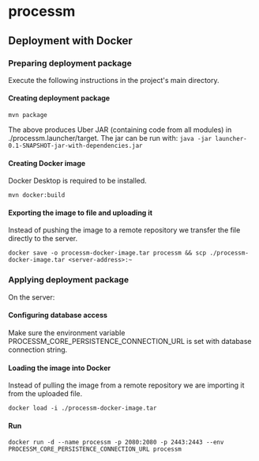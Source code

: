 # processm

## Deployment with Docker

### Preparing deployment package

Execute the following instructions in the project's main directory.

#### Creating deployment package

```
mvn package
```

The above produces Uber JAR (containing code from all modules) in ./processm.launcher/target. The jar can be run with: `java -jar launcher-0.1-SNAPSHOT-jar-with-dependencies.jar`

#### Creating Docker image

Docker Desktop is required to be installed.

```
mvn docker:build
```

#### Exporting the image to file and uploading it

Instead of pushing the image to a remote repository we transfer the file directly to the server.

```
docker save -o processm-docker-image.tar processm && scp ./processm-docker-image.tar <server-address>:~
```

### Applying deployment package

On the server:

#### Configuring database access

Make sure the environment variable PROCESSM_CORE_PERSISTENCE_CONNECTION_URL is set with database connection string.

#### Loading the image into Docker

Instead of pulling the image from a remote repository we are importing it from the uploaded file.

```
docker load -i ./processm-docker-image.tar
```

#### Run 

```
docker run -d --name processm -p 2080:2080 -p 2443:2443 --env PROCESSM_CORE_PERSISTENCE_CONNECTION_URL processm
```
